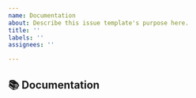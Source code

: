 ```yaml
---
name: Documentation
about: Describe this issue template's purpose here.
title: ''
labels: ''
assignees: ''

---
```


## 📚 Documentation

<!-- A clear and concise description of what content in https://captum.ai/docs, https://captum.ai/tutorials or https://captum.ai/api  is an issue. 
Feel free also to file an issue if you see any issues in the README.md or in the code documentation
 -->
